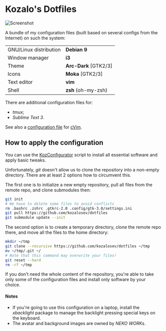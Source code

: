 Kozalo's Dotfiles
=================

![Screenshot](http://kozalo.ru/images/posts/103661863.png)

A bundle of my configuration files (built based on several configs from the Internet) on such the system:

<table>
    <tr>
        <td>GNU/Linux distribution</td>
        <td><b>Debian 9</b></td>
    </tr>
    <tr>
        <td>Window manager</td>
        <td><b>i3</b></td>
    </tr>
    <tr>
        <td>Theme</td>
        <td><b>Arc-Dark</b> [GTK2/3]</td>
    </tr>
    <tr>
        <td>Icons</td>
        <td><b>Moka</b> [GTK2/3]</td>
    </tr>
    <tr>
        <td>Text editor</td>
        <td><b>vim</b></td>
    </tr>
    <tr>
        <td>Shell</td>
        <td><b>zsh</b> (oh-my-zsh)</td>
    </tr>
</table>

There are additional configuration files for:

- _tmux_;
- _Sublime Text 3_.

See also a [configuration file](https://gist.github.com/kozalosev/b56ec01bd5eb2564994c31f5d7f958f1) for
[cVim](https://chrome.google.com/webstore/detail/cvim/ihlenndgcmojhcghmfjfneahoeklbjjh).


How to apply the configuration
------------------------------

You can use the [KozConfigurator](https://bitbucket.org/Kozalo/kozconfigurator/) script to install all essential
software and apply basic tweaks.

Unfortunately, _git_ doesn't allow us to clone the repository into a non-empty directory. There are at least 2 options
how to circumvent this.

The first one is to initialize a new empty repository, pull all files from the remote repo, and clone submodules then:

```zsh
git init
# We have to delete some files to avoid conflicts
rm .bashrc .zshrc .gtkrc-2.0 .config/gtk-3.0/settings.ini
git pull https://github.com/kozalosev/dotfiles
git submodule update --init
```

The second option is to create a temporary directory, clone the remote repo there, and move all the files to the home
directory:

```zsh
mkdir ~/tmp
git clone --recursive https://github.com/kozalosev/dotfiles ~/tmp
mv ~/tmp/.git ~/
# Note that this command may overwrite your files!
git reset --hard
rm -rf ~/tmp
```

If you don't need the whole content of the repository, you're able to take only some of the configuration files and
install only software by your choice.


#### Notes

- If you're going to use this configuration on a laptop, install the _xbacklight_ package to manage the backlight
  pressing special keys on the keyboard.
- The avatar and background images are owned by _NEKO WORKs_.
